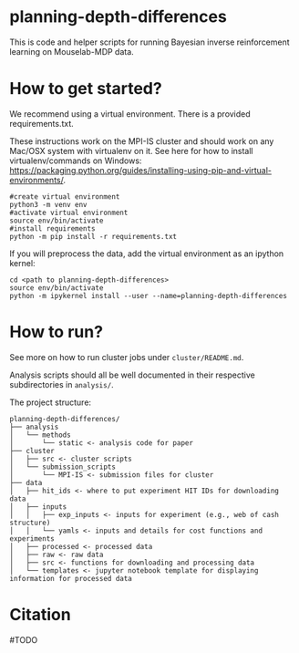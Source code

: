 # planning-depth-differences

This is code and helper scripts for running Bayesian inverse reinforcement learning on Mouselab-MDP data.

# How to get started?

We recommend using a virtual environment. There is a provided requirements.txt.

These instructions work on the MPI-IS cluster and should work on any Mac/OSX system with virtualenv on it. See here for how to install virtualenv/commands on Windows: https://packaging.python.org/guides/installing-using-pip-and-virtual-environments/.

```
#create virtual environment
python3 -m venv env
#activate virtual environment
source env/bin/activate
#install requirements
python -m pip install -r requirements.txt
```

If you will preprocess the data, add the virtual environment as an ipython kernel:
```
cd <path to planning-depth-differences>
source env/bin/activate
python -m ipykernel install --user --name=planning-depth-differences
```

# How to run?

See more on how to run cluster jobs under `cluster/README.md`.

Analysis scripts should all be well documented in their respective subdirectories in `analysis/`.

The project structure:

```
planning-depth-differences/
├── analysis
│   └── methods
│       └── static <- analysis code for paper
├── cluster
│   ├── src <- cluster scripts
│   └── submission_scripts
│       └── MPI-IS <- submission files for cluster
├── data
│   ├── hit_ids <- where to put experiment HIT IDs for downloading data
│   ├── inputs
│   │   ├── exp_inputs <- inputs for experiment (e.g., web of cash structure)
│   │   └── yamls <- inputs and details for cost functions and experiments
│   ├── processed <- processed data
│   ├── raw <- raw data
│   ├── src <- functions for downloading and processing data
│   └── templates <- jupyter notebook template for displaying information for processed data
```

# Citation

#TODO
